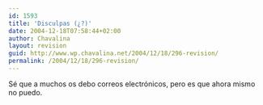 ```yaml
---
id: 1593
title: 'Disculpas (¿?)'
date: 2004-12-18T07:58:44+02:00
author: Chavalina
layout: revision
guid: http://www.wp.chavalina.net/2004/12/18/296-revision/
permalink: /2004/12/18/296-revision/
---
```

Sé que a muchos os debo correos electrónicos, pero es que ahora mismo no puedo.